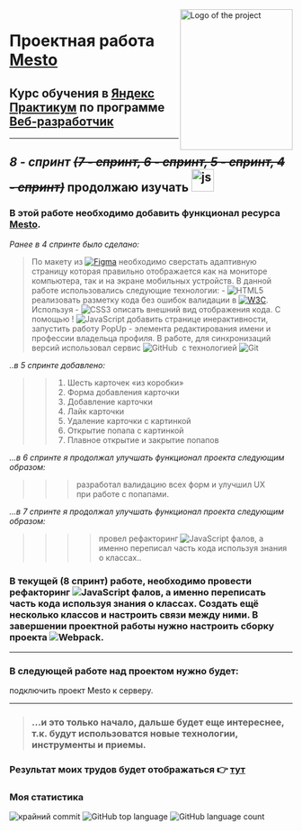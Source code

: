 <img src="https://i.ibb.co/VV7dm7M/mesto.jpg" alt="Logo of the project" align="right" width="200" height="250">

# Проектная работа [**Mesto**](https://kozyrevalexey.github.io/mesto/)
## Курс обучения в [**Яндекс Практикум**](https://practicum.yandex.ru/) по программе [**Веб-разработчик**](https://practicum.yandex.ru/web/)
---
## *8 - спринт* ~~*(7 - спринт, 6 - спринт, 5 - спринт, 4 - спринт)*~~ продолжаю изучать <img src="https://cdn.jsdelivr.net/gh/devicons/devicon/icons/javascript/javascript-original.svg" title="js" width="40" height="40"/>
### В этой работе необходимо добавить функционал ресурса [**Mesto**](https://kozyrevalexey.github.io/mesto/).
 *Ранее в 4 спринте было сделано:*
> По макету из [![Figma](https://img.shields.io/badge/figma-%23F24E1E.svg?style=for-the-badge&logo=figma&logoColor=white)](https://www.figma.com/file/2cn9N9jSkmxD84oJik7xL7/>JavaScript.-Sprint-4?node-id=0%3A1&t=VbwKV1sbQhzBOJzM-0) необходимо сверстать адаптивную страницу которая правильно отображается как на мониторе компьютера, так и на экране мобильных устройств. В данной работе использовались следующие технологии: - ![HTML5](https://img.shields.io/badge/html5-%23E34F26.svg?style=for-the-badge&logo=html5&logoColor=white) реализовать разметку кода без ошибок валидации в [![W3C](https://img.shields.io/badge/-w3c-blue?style=flat&logo=W3C&logoColor=white)](https://validator.w3.org/#validate_by_input). Используя - ![CSS3](https://img.shields.io/badge/css3-%231572B6.svg?style=for-the-badge&logo=css3&logoColor=white) описать внешний вид отображения кода.  С помощью ! ![JavaScript](https://img.shields.io/badge/javascript-%23323330.svg?style=for-the-badge&logo=javascript&logoColor=%23F7DF1E) добавить странице инерактивности, запустить работу PopUp - элемента редактирования имени и профессии владельца профиля. В работе, для синхронизаций версий использовал сервис ![GitHub](https://img.shields.io/badge/github-%23121011.svg?style=for-the-badge&logo=github&logoColor=white)&nbsp; с технологией ![Git](https://img.shields.io/badge/git-%23F05033.svg?style=for-the-badge&logo=git&logoColor=white)&nbsp;

*..в 5 спринте добавлено:*
>>1. Шесть карточек «из коробки»
>>2. Форма добавления карточки
>>3. Добавление карточки
>>4. Лайк карточки
>>5. Удаление карточки с картинкой
>>6. Открытие попапа с картинкой
>>7. Плавное открытие и закрытие попапов

*...в 6 спринте я продолжал улучшать функционал проекта следующим образом:*
>>> разработал валидацию всех форм и улучшил UX при работе с попапами.

*...в 7 спринте я продолжал улучшать функционал проекта следующим образом:*
>>>> провел рефакторинг ![JavaScript](https://img.shields.io/badge/javascript-%23323330.svg?style=for-the-badge&logo=javascript&logoColor=%23F7DF1E) фалов, а именно переписал часть кода используя знания о классах..

### В текущей (8 спринт) работе, необходимо провести рефакторинг ![JavaScript](https://img.shields.io/badge/javascript-%23323330.svg?style=for-the-badge&logo=javascript&logoColor=%23F7DF1E) фалов, а именно переписать часть кода используя знания о классах. Создать ещё несколько классов и настроить связи между ними. В завершении проектной работы нужно настроить сборку проекта ![Webpack](https://img.shields.io/badge/webpack-%238DD6F9.svg?style=for-the-badge&logo=webpack&logoColor=black).

---
### В следующей работе над проектом нужно будет:
подключить проект Mesto к серверу.

---
> ### ...и это только начало, дальше будет еще интереснее, т.к. будут использоватся новые технологии, инструменты и приемы.
 ### Результат моих трудов будет отображаться :point_right: [**тут**](https://kozyrevalexey.github.io/mesto/)

### Моя статистика

![крайний commit](https://img.shields.io/github/last-commit/KozyrevAlexey/mesto?color=blue)
![GitHub top language](https://img.shields.io/github/languages/top/KozyrevAlexey/mesto)
![GitHub language count](https://img.shields.io/github/languages/count/KozyrevAlexey/mesto)
